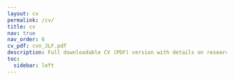 ```yaml
---
layout: cv
permalink: /cv/
title: cv
nav: true
nav_order: 6
cv_pdf: cvn_JLF.pdf
description: Full downloadable CV (PDF) version with details on research, teaching, and academic milestones..
toc:
  sidebar: left
---
```

